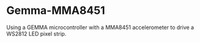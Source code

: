 # Gemma-MMA8451
Using a GEMMA microcontroller with a MMA8451 accelerometer to drive a WS2812 LED pixel strip.
